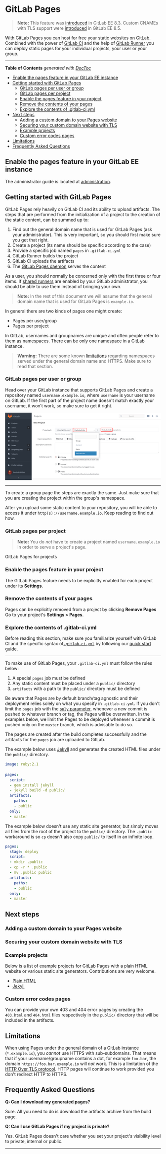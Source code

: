 # GitLab Pages

> **Note:**
> This feature was [introduced][ee-80] in GitLab EE 8.3.
> Custom CNAMEs with TLS support were [introduced][ee-173] in GitLab EE 8.5.

With GitLab Pages you can host for free your static websites on GitLab.
Combined with the power of [GitLab CI] and the help of [GitLab Runner] you can
deploy static pages for your individual projects, your user or your group.

---

<!-- START doctoc generated TOC please keep comment here to allow auto update -->
<!-- DON'T EDIT THIS SECTION, INSTEAD RE-RUN doctoc TO UPDATE -->
**Table of Contents**  *generated with [DocToc](https://github.com/thlorenz/doctoc)*

- [Enable the pages feature in your GitLab EE instance](#enable-the-pages-feature-in-your-gitlab-ee-instance)
- [Getting started with GitLab Pages](#getting-started-with-gitlab-pages)
    - [GitLab pages per user or group](#gitlab-pages-per-user-or-group)
    - [GitLab pages per project](#gitlab-pages-per-project)
    - [Enable the pages feature in your project](#enable-the-pages-feature-in-your-project)
    - [Remove the contents of your pages](#remove-the-contents-of-your-pages)
    - [Explore the contents of .gitlab-ci.yml](#explore-the-contents-of-gitlab-ci-yml)
- [Next steps](#next-steps)
    - [Adding a custom domain to your Pages website](#adding-a-custom-domain-to-your-pages-website)
    - [Securing your custom domain website with TLS](#securing-your-custom-domain-website-with-tls)
    - [Example projects](#example-projects)
    - [Custom error codes pages](#custom-error-codes-pages)
- [Limitations](#limitations)
- [Frequently Asked Questions](#frequently-asked-questions)

<!-- END doctoc generated TOC please keep comment here to allow auto update -->

## Enable the pages feature in your GitLab EE instance

The administrator guide is located at [administration](administration.md).

## Getting started with GitLab Pages

GitLab Pages rely heavily on GitLab CI and its ability to upload artifacts.
The steps that are performed from the initialization of a project to the
creation of the static content, can be summed up to:

1. Find out the general domain name that is used for GitLab Pages
   (ask your administrator). This is very important, so you should first make
   sure you get that right.
1. Create a project (its name should be specific according to the case)
1. Provide a specific job named `pages` in `.gitlab-ci.yml`
1. GitLab Runner builds the project
1. GitLab CI uploads the artifacts
1. The [GitLab Pages daemon][pages-daemon] serves the content

As a user, you should normally be concerned only with the first three or four
items. If [shared runners](../ci/runners/README.md) are enabled by your GitLab
administrator, you should be able to use them instead of bringing your own.

> **Note:**
> In the rest of this document we will assume that the general domain name that
> is used for GitLab Pages is `example.io`.

In general there are two kinds of pages one might create:

- Pages per user/group
- Pages per project

In GitLab, usernames and groupnames are unique and often people refer to them
as namespaces. There can be only one namespace in a GitLab instance.

> **Warning:**
> There are some known [limitations](#limitations) regarding namespaces served
> under the general domain name and HTTPS. Make sure to read that section.

### GitLab pages per user or group

Head over your GitLab instance that supports GitLab Pages and create a
repository named `username.example.io`, where `username` is your username on
GitLab. If the first part of the project name doesn't match exactly your
username, it won’t work, so make sure to get it right.

![Create a user-based pages repository](img/create_user_page.png)

---

To create a group page the steps are exactly the same. Just make sure that
you are creating the project within the group's namespace.

After you upload some static content to your repository, you will be able to
access it under `http(s)://username.example.io`. Keep reading to find out how.

### GitLab pages per project

> **Note:**
> You do _not_ have to create a project named `username.example.io` in order to
> serve a project's page.

GitLab Pages for projects 

### Enable the pages feature in your project

The GitLab Pages feature needs to be explicitly enabled for each project
under its **Settings**.

### Remove the contents of your pages

Pages can be explicitly removed from a project by clicking **Remove Pages**
Go to your project's **Settings > Pages**.

### Explore the contents of .gitlab-ci.yml

Before reading this section, make sure you familiarize yourself with GitLab CI
and the specific syntax of[`.gitlab-ci.yml`](../ci/yaml/README.md) by
following our [quick start guide](../ci/quick_start/README.md).

---

To make use of GitLab Pages, your `.gitlab-ci.yml` must follow the rules below:

1. A special `pages` job must be defined
1. Any static content must be placed under a `public/` directory
1. `artifacts` with a path to the `public/` directory must be defined

Be aware that Pages are by default branch/tag agnostic and their deployment
relies solely on what you specify in `.gitlab-ci.yml`. If you don't limit the
`pages` job with the [`only` parameter](../ci/yaml/README.md#only-and-except),
whenever a new commit is pushed to whatever branch or tag, the Pages will be
overwritten. In the examples below, we limit the Pages to be deployed whenever
a commit is pushed only on the `master` branch, which is advisable to do so.

The pages are created after the build completes successfully and the artifacts
for the `pages` job are uploaded to GitLab.

The example below uses [Jekyll][] and generates the created HTML files
under the `public/` directory.

```yaml
image: ruby:2.1

pages:
  script:
  - gem install jekyll
  - jekyll build -d public/
  artifacts:
    paths:
    - public
  only:
  - master
```

The example below doesn't use any static site generator, but simply moves all
files from the root of the project to the `public/` directory. The `.public`
workaround is so `cp` doesn't also copy `public/` to itself in an infinite
loop.

```yaml
pages:
  stage: deploy
  script:
  - mkdir .public
  - cp -r * .public
  - mv .public public
  artifacts:
    paths:
    - public
  only:
  - master
```

## Next steps

### Adding a custom domain to your Pages website


### Securing your custom domain website with TLS

### Example projects

Below is a list of example projects for GitLab Pages with a plain HTML website
or various static site generators. Contributions are very welcome.

- [Plain HTML](https://gitlab.com/gitlab-examples/pages-plain-html)
- [Jekyll](https://gitlab.com/gitlab-examples/pages-jekyll)

### Custom error codes pages

You can provide your own 403 and 404 error pages by creating the `403.html` and
`404.html` files respectively in the `public/` directory that will be included
in the artifacts.


## Limitations

When using Pages under the general domain of a GitLab instance (`*.example.io`),
you _cannot_ use HTTPS with sub-subdomains. That means that if your
username/groupname contains a dot, for example `foo.bar`, the domain
`https://foo.bar.example.io` will _not_ work. This is a limitation of the
[HTTP Over TLS protocol][rfc]. HTTP pages will continue to work provided you
don't redirect HTTP to HTTPS.

[rfc]: https://tools.ietf.org/html/rfc2818#section-3.1 "HTTP Over TLS RFC"

## Frequently Asked Questions

**Q: Can I download my generated pages?**

Sure. All you need to do is download the artifacts archive from the build page.


**Q: Can I use GitLab Pages if my project is private?**

Yes. GitLab Pages doesn't care whether you set your project's visibility level
to private, internal or public.

---

[jekyll]: http://jekyllrb.com/
[ee-80]: https://gitlab.com/gitlab-org/gitlab-ee/merge_requests/80
[ee-173]: https://gitlab.com/gitlab-org/gitlab-ee/merge_requests/173
[pages-daemon]: https://gitlab.com/gitlab-org/gitlab-pages
[gitlab ci]: https://about.gitlab.com/gitlab-ci
[gitlab runner]: https://gitlab.com/gitlab-org/gitlab-ci-multi-runner
